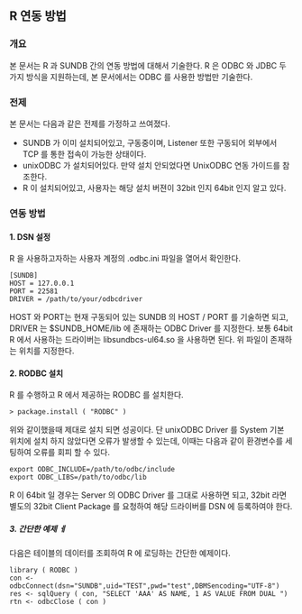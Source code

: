 
## R 연동 방법 

### 개요 

본 문서는 R 과 SUNDB 간의 연동 방법에 대해서 기술한다. R 은 ODBC 와 JDBC 두가지 방식을 지원하는데,  본 문서에서는 ODBC 를 사용한 방법만 기술한다. 

### 전제 

본 문서는 다음과 같은 전제를 가정하고 쓰여졌다. 
* SUNDB 가 이미 설치되어있고, 구동중이며, Listener 또한 구동되어 외부에서 TCP 를 통한 접속이 가능한 상태이다. 
* unixODBC 가 설치되어있다. 만약 설치 안되었다면 UnixODBC 연동 가이드를 참조한다. 
* R 이 설치되어있고, 사용자는 해당 설치 버젼이 32bit 인지 64bit 인지 알고 있다. 


### 연동 방법 

#### 1. DSN 설정 

R 을 사용하고자하는 사용자 계정의 .odbc.ini 파일을 열어서 확인한다. 

```
[SUNDB]
HOST = 127.0.0.1
PORT = 22581
DRIVER = /path/to/your/odbcdriver

```

HOST 와 PORT는 현재 구동되어 있는 SUNDB 의 HOST / PORT 를 기술하면 되고, DRIVER 는 $SUNDB_HOME/lib 에 존재하는 
ODBC Driver 를 지정한다. 보통 64bit R 에서 사용하는 드라이버는 libsundbcs-ul64.so 을 사용하면 된다. 위 파일이 존재하는 위치를 지정한다. 


#### 2. RODBC 설치 

R 를 수행하고 R 에서 제공하는 RODBC 를 설치한다. 

```
> package.install ( "RODBC" )

```

위와 같이했을때 제대로 설치 되면 성공이다. 단 unixODBC Driver 를 System 기본 위치에 설치 하지 않았다면 오류가 발생할 수 있는데, 이때는 다음과 같이 
환경변수를 세팅하여 오류를 회피 할 수 있다. 

```
export ODBC_INCLUDE=/path/to/odbc/include
export ODBC_LIBS=/path/to/odbc/lib
```

R 이 64bit 일 경우는 Server 의 ODBC Driver 를 그대로 사용하면 되고, 32bit 라면 별도의 32bit Client Package 를 요청하여 해당 드라이버를 
DSN 에 등록하여야 한다. 


##### 3. 간단한 예제 ㅔ

다음은 테이블의 데이터를 조회하여 R 에 로딩하는 간단한 예제이다. 

```
library ( RODBC )
con <- odbcConnect(dsn="SUNDB",uid="TEST",pwd="test",DBMSencoding="UTF-8")
res <- sqlQuery ( con, "SELECT 'AAA' AS NAME, 1 AS VALUE FROM DUAL ")
rtn <- odbcClose ( con )
```
